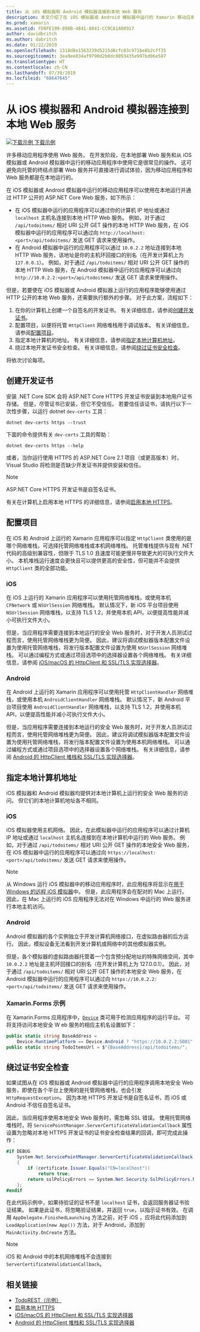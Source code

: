 ```yaml
---
title: 从 iOS 模拟器和 Android 模拟器连接到本地 Web 服务
description: 本文介绍了在 iOS 模拟器或 Android 模拟器中运行的 Xamarin 移动应用程序如何使用在本地运行的 ASP.NET Core Web 服务。
ms.prod: xamarin
ms.assetid: FD8FE199-898B-4841-8041-CC9CA1A00917
author: davidbritch
ms.author: dabritch
ms.date: 01/22/2019
ms.openlocfilehash: 1318d8e1563239d5215d8cfc03c971be8b2cff35
ms.sourcegitcommit: 3ea9ee034af9790d2b0dc0893435e997bd06e587
ms.translationtype: HT
ms.contentlocale: zh-CN
ms.lasthandoff: 07/30/2019
ms.locfileid: "68647645"
---
```

# <a name="connect-to-local-web-services-from-ios-simulators-and-android-emulators"></a>从 iOS 模拟器和 Android 模拟器连接到本地 Web 服务

[![下载示例](~/media/shared/download.png) 下载示例](https://docs.microsoft.com/samples/xamarin/xamarin-forms-samples/webservices-todorest/)

许多移动应用程序使用 Web 服务。 在开发阶段，在本地部署 Web 服务和从 iOS 模拟器或 Android 模拟器中运行的移动应用程序中使用它是很常见的操作。 这可避免向托管的终结点部署 Web 服务并可直接进行调试体验，因为移动应用程序和 Web 服务都是在本地运行的。

在 iOS 模拟器或 Android 模拟器中运行的移动应用程序可以使用在本地运行并通过 HTTP 公开的 ASP.NET Core Web 服务，如下所示：

- 在 iOS 模拟器中运行的应用程序可以通过你的计算机 IP 地址或通过 `localhost` 主机名连接到本地 HTTP Web 服务。 例如，对于通过 `/api/todoitems/` 相对 URI 公开 GET 操作的本地 HTTP Web 服务，在 iOS 模拟器中运行的应用程序可以通过向 `http://localhost:<port>/api/todoitems/` 发送 GET 请求来使用操作。
- 在 Android 模拟器中运行的应用程序可以通过 `10.0.2.2` 地址连接到本地 HTTP Web 服务，该地址是你的主机环回接口的别名（在开发计算机上为 `127.0.0.1`）。 例如，对于通过 `/api/todoitems/` 相对 URI 公开 GET 操作的本地 HTTP Web 服务，在 Android 模拟器中运行的应用程序可以通过向 `http://10.0.2.2:<port>/api/todoitems/` 发送 GET 请求来使用操作。

但是，若要使在 iOS 模拟器或 Android 模拟器上运行的应用程序能够使用通过 HTTP 公开的本地 Web 服务，还需要执行额外的步骤。 对于此方案，流程如下：

1. 在你的计算机上创建一个自签名的开发证书。 有关详细信息，请参阅[创建开发证书](#create-a-development-certificate)。
1. 配置项目，以便将托管 `HttpClient` 网络堆栈用于调试版本。 有关详细信息，请参阅[配置项目](#configure-your-project)。
1. 指定本地计算机的地址。 有关详细信息，请参阅[指定本地计算机地址](#specify-the-local-machine-address)。
1. 绕过本地开发证书安全检查。 有关详细信息，请参阅[绕过证书安全检查](#bypass-the-certificate-security-check)。

将依次讨论每项。

## <a name="create-a-development-certificate"></a>创建开发证书

安装 .NET Core SDK 会将 ASP.NET Core HTTPS 开发证书安装到本地用户证书存储。 但是，尽管证书已安装，但它不受信任。 若要信任该证书，请执行以下一次性步骤，以运行 dotnet `dev-certs` 工具：

```console
dotnet dev-certs https --trust
```

下面的命令提供有关 `dev-certs` 工具的帮助：

```console
dotnet dev-certs https --help
```

或者，当你运行使用 HTTPS 的 ASP.NET Core 2.1 项目（或更高版本）时，Visual Studio 将检测是否缺少开发证书并提供安装和信任。

> [!NOTE]
> ASP.NET Core HTTPS 开发证书是自签名证书。

有关在计算机上启用本地 HTTPS 的详细信息，请参阅[启用本地 HTTPS](/aspnet/core/getting-started#enable-local-https)。

## <a name="configure-your-project"></a>配置项目

在 iOS 和 Android 上运行的 Xamarin 应用程序可以指定 `HttpClient` 类使用的是哪个网络堆栈，可选择托管网络堆栈或本机网络堆栈。 托管堆栈提供与现有 .NET 代码的高级别兼容性，但限于 TLS 1.0 且速度可能更慢并导致更大的可执行文件大小。 本机堆栈运行速度会更快且可以提供更高的安全性，但可能并不会提供 `HttpClient` 类的全部功能。

### <a name="ios"></a>iOS

在 iOS 上运行的 Xamarin 应用程序可以使用托管网络堆栈，或使用本机 `CFNetwork` 或 `NSUrlSession` 网络堆栈。 默认情况下，新 iOS 平台项目使用 `NSUrlSession` 网络堆栈，以支持 TLS 1.2，并使用本机 API，以便提高性能并减小可执行文件大小。

但是，当应用程序需要连接到本地运行的安全 Web 服务时，对于开发人员测试过程而言，使用托管网络堆栈更为简便。 因此，建议将调试模拟器版本配置文件设置为使用托管网络堆栈，将发行版本配置文件设置为使用 `NSUrlSession` 网络堆栈。 可以通过编程方式或通过项目选项中的选择器设置各个网络堆栈。 有关详细信息，请参阅 [iOS/macOS 的 HttpClient 和 SSL/TLS 实现选择器](~/cross-platform/macios/http-stack.md)。

### <a name="android"></a>Android

在 Android 上运行的 Xamarin 应用程序可以使用托管 `HttpClientHandler` 网络堆栈，或使用本机 `AndroidClientHandler` 网络堆栈。 默认情况下，新 Android 平台项目使用 `AndroidClientHandler` 网络堆栈，以支持 TLS 1.2，并使用本机 API，以便提高性能并减小可执行文件大小。

但是，当应用程序需要连接到本地运行的安全 Web 服务时，对于开发人员测试过程而言，使用托管网络堆栈更为简便。 因此，建议将调试模拟器版本配置文件设置为使用托管网络堆栈，将发行版本配置文件设置为使用本机网络堆栈。 可以通过编程方式或通过项目选项中的选择器设置各个网络堆栈。 有关详细信息，请参阅 [Android 的 HttpClient 堆栈和 SSL/TLS 实现选择器](~/android/app-fundamentals/http-stack.md)。

## <a name="specify-the-local-machine-address"></a>指定本地计算机地址

iOS 模拟器和 Android 模拟器均提供对本地计算机上运行的安全 Web 服务的访问。 但它们的本地计算机地址各不相同。

### <a name="ios"></a>iOS

iOS 模拟器使用主机网络。 因此，在此模拟器中运行的应用程序可以通过计算机 IP 地址或通过 `localhost` 主机名连接到在本地计算机中运行的 Web 服务。 例如，对于通过 `/api/todoitems/` 相对 URI 公开 GET 操作的本地安全 Web 服务，在 iOS 模拟器中运行的应用程序可以通过向 `https://localhost:<port>/api/todoitems/` 发送 GET 请求来使用操作。

> [!NOTE]
> 从 Windows 运行 iOS 模拟器中的移动应用程序时，此应用程序将显示在[用于 Windows 的远程 iOS 模拟器](~/tools/ios-simulator/index.md)中。 但是，此应用程序会在配对的 Mac 上运行。 因此，在 Mac 上运行的 iOS 应用程序无法对在 Windows 中运行的 Web 服务进行本地主机访问。

### <a name="android"></a>Android

Android 模拟器的各个实例独立于开发计算机网络接口，在虚拟路由器的后方运行。 因此，模拟设备无法看到开发计算机或网络中的其他模拟器实例。

但是，各个模拟器的虚拟路由器托管着一个包含预分配地址的特殊网络空间，其中 `10.0.2.2` 地址是主机环回接口的别名（在开发计算机上为 127.0.0.1）。 因此，对于通过 `/api/todoitems/` 相对 URI 公开 GET 操作的本地安全 Web 服务，在 Android 模拟器中运行的应用程序可以通过向 `https://10.0.2.2:<port>/api/todoitems/` 发送 GET 请求来使用操作。

### <a name="xamarinforms-example"></a>Xamarin.Forms 示例

在 Xamarin.Forms 应用程序中，[`Device`](xref:Xamarin.Forms.Device) 类可用于检测应用程序的运行平台。 可将支持访问本地安全 W eb 服务的相应主机名设置如下：

```csharp
public static string BaseAddress =
    Device.RuntimePlatform == Device.Android ? "https://10.0.2.2:5001" : "https://localhost:5001";
public static string TodoItemsUrl = $"{BaseAddress}/api/todoitems/";
```

## <a name="bypass-the-certificate-security-check"></a>绕过证书安全检查

如果试图从在 iOS 模拟器或 Android 模拟器中运行的应用程序调用本地安全 Web 服务，即使在各个平台上使用的是托管网络堆栈，也会引发 `HttpRequestException`。 因为本地 HTTPS 开发证书是自签名证书，而 iOS 或 Android 不信任自签名证书。

因此，当应用程序使用本地安全 Web 服务时，需忽略 SSL 错误。 使用托管网络堆栈时，将 `ServicePointManager.ServerCertificateValidationCallback` 属性设置为忽略对本地 HTTPS 开发证书的证书安全检查结果的回调，即可完成此操作：

```csharp
#if DEBUG
    System.Net.ServicePointManager.ServerCertificateValidationCallback += (sender, certificate, chain, sslPolicyErrors) =>
    {
        if (certificate.Issuer.Equals("CN=localhost"))
            return true;
        return sslPolicyErrors == System.Net.Security.SslPolicyErrors.None;
    };
#endif
```

在此代码示例中，如果待验证的证书不是 `localhost` 证书，会返回服务器证书验证结果。 如果是此证书，将忽略验证结果，并返回 `true`，以指示证书有效。 在调用 `AppDelegate.FinishedLaunching` 方法之前，对于 iOS ，应将此代码添加到 `LoadApplication(new App())` 方法，对于 Android，添加到 `MainActivity.OnCreate` 方法。

> [!NOTE]
> iOS 和 Android 中的本机网络堆栈不会连接到 `ServerCertificateValidationCallback`。

## <a name="related-links"></a>相关链接

- [TodoREST（示例）](https://docs.microsoft.com/samples/xamarin/xamarin-forms-samples/webservices-todorest/)
- [启用本地 HTTPS](/aspnet/core/getting-started#enable-local-https)
- [iOS/macOS 的 HttpClient 和 SSL/TLS 实现选择器](~/cross-platform/macios/http-stack.md)
- [Android 的 HttpClient 堆栈和 SSL/TLS 实现选择器](~/android/app-fundamentals/http-stack.md)

